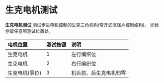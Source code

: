 # 生克电机测试



**生克电机测试** 测试步进电机控制的生克三角机构\(常开式沉降片控制结构\)。 光标停留任意项测试位置处。

| 电机位置 | 测试按键 | 说明 |
| :--- | :--- | :--- |
| 生克电机 | 1 | 左行编织位 |
| 生克电机 | 2 | 右行编织位 |
| 生克电机\(零位\) | 3 | 机头前、后生克电机归零 |

